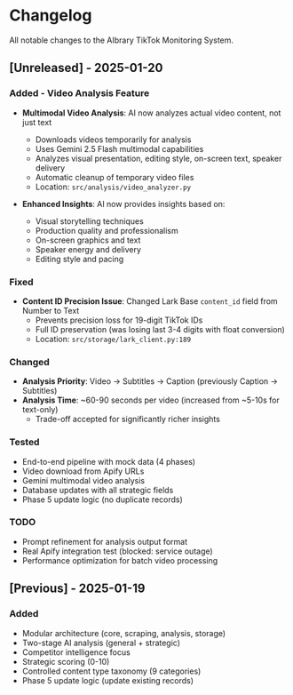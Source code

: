 # Changelog

All notable changes to the AIbrary TikTok Monitoring System.

## [Unreleased] - 2025-01-20

### Added - Video Analysis Feature
- **Multimodal Video Analysis**: AI now analyzes actual video content, not just text
  - Downloads videos temporarily for analysis
  - Uses Gemini 2.5 Flash multimodal capabilities
  - Analyzes visual presentation, editing style, on-screen text, speaker delivery
  - Automatic cleanup of temporary video files
  - Location: `src/analysis/video_analyzer.py`

- **Enhanced Insights**: AI now provides insights based on:
  - Visual storytelling techniques
  - Production quality and professionalism
  - On-screen graphics and text
  - Speaker energy and delivery
  - Editing style and pacing

### Fixed
- **Content ID Precision Issue**: Changed Lark Base `content_id` field from Number to Text
  - Prevents precision loss for 19-digit TikTok IDs
  - Full ID preservation (was losing last 3-4 digits with float conversion)
  - Location: `src/storage/lark_client.py:189`

### Changed
- **Analysis Priority**: Video → Subtitles → Caption (previously Caption → Subtitles)
- **Analysis Time**: ~60-90 seconds per video (increased from ~5-10s for text-only)
  - Trade-off accepted for significantly richer insights

### Tested
- End-to-end pipeline with mock data (4 phases)
- Video download from Apify URLs
- Gemini multimodal video analysis
- Database updates with all strategic fields
- Phase 5 update logic (no duplicate records)

### TODO
- Prompt refinement for analysis output format
- Real Apify integration test (blocked: service outage)
- Performance optimization for batch video processing

## [Previous] - 2025-01-19

### Added
- Modular architecture (core, scraping, analysis, storage)
- Two-stage AI analysis (general + strategic)
- Competitor intelligence focus
- Strategic scoring (0-10)
- Controlled content type taxonomy (9 categories)
- Phase 5 update logic (update existing records)
